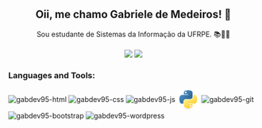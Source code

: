 ## <div align="center">Oii, me chamo Gabriele de Medeiros! 👋</div>

<div align="center">Sou estudante de Sistemas da Informação da UFRPE. 📚👩‍💻</div>

  
<div align="center"><br>
  <a href="https://www.linkedin.com/in/dev-gabriele-de-medeiros/" target="_blank"><img src="https://img.shields.io/badge/LinkedIn-0077B5?style=for-the-badge&logo=linkedin&logoColor=white" target="_blank"></a>
 <a href = "mailto:gabriele.mdemedeiros@gmail.com"><img src="https://img.shields.io/badge/-Gmail-%23333?style=for-the-badge&logo=gmail&logoColor=white" target="_blank"></a>
 </div>

<!---
### Stats:

<div align="center">
  <a href="https://github.com/gabdev95">    
  <img height="160em" src="https://github-readme-stats.vercel.app/api?username=gabdev95&layout=compact&show_icons=true&hide=contribs,prs&cache_seconds=86400&theme=shades-of-purple&count_private=true"/>
  <img height="160em" src="https://github-readme-stats.vercel.app/api/top-langs/?username=gabdev95&layout=compact&langs_count=7&theme=shades-of-purple"/>
</div>

--> 

<!---
  Temas: yeblu; outrun
--> 

###  Languages and Tools:
<div style="display: inline_block" align="left">
  <img align="center" alt="gabdev95-html" height="45" width="45" src="https://cdn.icon-icons.com/icons2/2107/PNG/512/file_type_html_icon_130541.png" />
  <img align="center" alt="gabdev95-css" height="45" width="45" src="https://cdn.icon-icons.com/icons2/2107/PNG/512/file_type_css_icon_130661.png" /> 
  <img align="center" alt="gabdev95-js" height="40" width="40" src="https://cdn.icon-icons.com/icons2/2108/PNG/512/javascript_icon_130900.png" />
  <img align="center" alt="gabdev95-python" height="45" width="45" src="https://raw.githubusercontent.com/devicons/devicon/master/icons/python/python-original.svg" />
  <img align="center" alt="gabdev95-git" height="45" width="45" src="https://cdn.icon-icons.com/icons2/2107/PNG/512/file_type_git_icon_130581.png" />
  <img align="center" alt="gabdev95-bootstrap" height="42" width="42" src="https://cdn.icon-icons.com/icons2/2415/PNG/512/bootstrap_plain_logo_icon_146619.png" />
  <img align="center" alt="gabdev95-wordpress" height="45" width="45" src="https://cdn.icon-icons.com/icons2/2699/PNG/512/wordpress_logo_icon_167953.png" />
 <!---  <img align="center" alt="gabdev95-angular" height="45" width="45" src="https://cdn.jsdelivr.net/gh/devicons/devicon/icons/angularjs/angularjs-original.svg" />-->
</div>

  ##

  
<!--- 
![Snake animation](https://github.com/gabdev95/gabdev95/blob/output/github-contribution-grid-snake.svg)
-->
